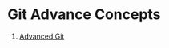 # Git Advance Concepts

1. [Advanced Git](https://bundy-mundi.github.io/Today-I-Learned/Git/advanced-concept/advanced-git)
